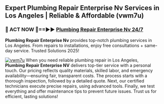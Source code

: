 ## Expert Plumbing Repair Enterprise Nv Services in Los Angeles | Reliable & Affordable (vwm7u)  

<h3>🚿 ACT NOW 🌟==►► <a href="https://tinyurl.com/2ne6vx2x" rel="nofollow">Plumbing Repair Enterprise Nv 24/7</a></h3>

**Plumbing Repair Enterprise Nv** provides top-notch plumbing services in Los Angeles. From repairs to installations, enjoy free consultations + same-day service. Trusted Solutions 2025!

[![vwm7u](https://i.imgur.com/4PFF4AK.jpeg)](https://tinyurl.com/2ne6vx2x)
When you need reliable plumbing repair in Los Angeles, **Plumbing Repair Enterprise NV** delivers top-tier service with a personal touch. Our pricing reflects quality materials, skilled labor, and emergency availability—ensuring fair, transparent costs. The process starts with a thorough inspection, followed by a detailed quote. Next, our certified technicians execute precise repairs, using advanced tools. Finally, we test everything and offer maintenance tips to prevent future issues. Trust us for efficient, lasting solutions!
